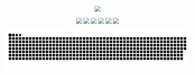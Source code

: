 <!-- 打字介绍 -->
<p align="center">
  <a hrer="https://github.com/fieeos"><img src="https://readme-typing-svg.herokuapp.com?font=Josefin+Sans&duration=3000&pause=1000&color=1F00FFFB&center=%E7%9C%9F&vCenter=%E7%9C%9F&repeat=%E7%9C%9F&random=%E7%9C%9F&width=435&lines=Welcome+to+the+Fieeos+Github+warehouse"></a>
</p>

<!-- 技能 -->
<p align="center">
  <a title="HTML" target="_blank" href="https://github.com/fieeos"><img src="https://img.shields.io/badge/HTML-E34F26?style=flat-square&logo=html5&logoColor=ffffff"></a>
  <a title="CSS" target="_blank" href="https://github.com/fieeos"><img src="https://img.shields.io/badge/CSS-1572B6?style=flat-square&logo=css3&logoColor=ffffff"></a> 
  <a title="JavaScript" target="_blank" href="https://github.com/fieeos"><img src="https://img.shields.io/badge/JavaScript-F7DF1E?style=flat-square&logo=JavaScript&logoColor=ffffff"></a>
  <a title="PHP" target="_blank" href="https://github.com/fieeos"><img src="https://img.shields.io/badge/PHP-777BB4?style=flat-square&logo=php&logoColor=ffffff"></a>
  <a title="Docker" target="_blank" href="https://github.com/fieeos"><img src="https://img.shields.io/badge/Docker-2496ED?style=flat-square&logo=docker&logoColor=ffffff"></a>
  <a title="github" target="_blank" href="https://github.com/fieeos"><img src="https://img.shields.io/badge/Github-f05032?style=flat-square&logo=github&logoColor=ffffff"></a>
</p>

<!-- 热力图-->
<picture>
  <source media="(prefers-color-scheme: dark)" srcset="https://raw.githubusercontent.com/fieeos/fieeos/output/github-contribution-grid-snake-dark.svg">
  <source media="(prefers-color-scheme: light)" srcset="https://raw.githubusercontent.com/fieeos/fieeos/output/github-contribution-grid-snake.svg">
  <img alt="github contribution grid snake animation" src="https://raw.githubusercontent.com/fieeos/fieeos/output/github-contribution-grid-snake.svg">
</picture>
